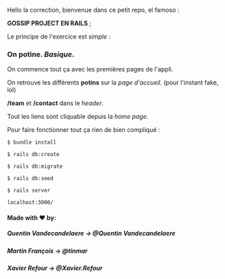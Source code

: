 Hello la correction, bienvenue dans ce petit repo, el famoso :

**GOSSIP PROJECT EN RAILS** ;

Le principe de l'exercice est *simple* : 

### On potine. *Basique*.

On commence tout ça avec les premières pages de l'appli.

On retrouve les différents __potins__ sur la *page d'accueil*. (pour l'instant fake, lol)

__/team__ et __/contact__ dans le *header*.

Tout les liens sont cliquable depuis la *home page*.

Pour faire fonctionner tout ça rien de bien compliqué : 
~~~~~~~~~~~~~~~~~~~~
$ bundle install

$ rails db:create

$ rails db:migrate

$ rails db:seed

$ rails server

localhost:3000/ 
~~~~~~~~~~~~~~~~~~~~

#### Made with ♥ by:

##### Quentin Vandecandelaere -> @Quentin Vandecandelaere

##### Martin François -> @tinmar

##### Xavier Refour -> @Xavier.Refour
